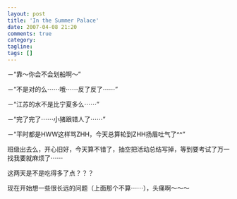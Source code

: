 ```yaml
---
layout: post
title: 'In the Summer Palace'
date: 2007-04-08 21:20
comments: true
category:
tagline:
tags: []
---
```


－“靠～你会不会划船啊～”

－“不是对的么⋯⋯哦⋯⋯反了反了⋯⋯”

－“江苏的水不是比宁夏多么⋯⋯”

－“完了完了⋯⋯小猪跟错人了⋯⋯”

－“平时都是HWW这样骂ZHH，今天总算轮到ZHH扬眉吐气了^^”

班级出去么，开心旧好，今天算不错了，抽空把活动总结写掉，等到要考试了万一找我要就麻烦了⋯⋯

这两天是不是吃得多了点？？？

现在开始想一些很长远的问题（上面那个不算⋯⋯），头痛啊～～～
